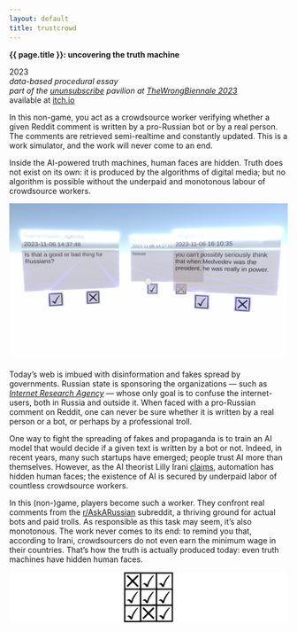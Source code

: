 ```yaml
---
layout: default
title: trustcrowd
---
```


**{{ page.title }}: uncovering the truth machine**

2023\
_data-based procedural essay_\
_part of the [ununsubscribe](continue_the_phrase.md) pavilion at [TheWrongBiennale 2023](https://thewrong.org/)_\
available at [itch.io](https://netkachev.itch.io/trustcrowd)

In this non-game, you act as a crowdsource worker verifying whether a given Reddit comment is written by a pro-Russian bot or by a real person. The comments are retrieved semi-realtime and constantly updated. This is a work simulator, and the work will never come to an end.

Inside the AI-powered truth machines, human faces are hidden. Truth does not exist on its own: it is produced by the algorithms of digital media; but no algorithm is possible without the underpaid and monotonous labour of crowdsource workers.

![scr-1](trustcrowd_scr_16x9.png)

Today’s web is imbued with disinformation and fakes spread by governments. Russian state is sponsoring the organizations — such as _[Internet Research Agency](https://edition.cnn.com/2023/02/14/europe/russia-yevgeny-prigozhin-internet-research-agency-intl/index.html)_ — whose only goal is to confuse the internet-users, both in Russia and outside it. When faced with a pro-Russian comment on Reddit, one can never be sure whether it is written by a real person or a bot, or perhaps by a professional troll. 

One way to fight the spreading of fakes and propaganda is to train an AI model that would decide if a given text is written by a bot or not. Indeed, in recent years, many such startups have emerged; people trust AI more than themselves. However, as the AI theorist Lilly Irani [claims](https://dl.acm.org/doi/10.1145/3014390), automation has hidden human faces; the existence of AI is secured by underpaid labor of countless crowdsource workers. 

In this (non-)game, players become such a worker. They confront real comments from the [r/AskARussian](https://www.reddit.com/r/AskARussian/) subreddit, a thriving ground for actual bots and paid trolls. As responsible as this task may seem, it’s also monotonous. The work never comes to its end: to remind you that, according to Irani, crowdsourcers do not even earn the minimum wage in their countries. That’s how the truth is actually produced today: even truth machines have hidden human faces.

![logo-1](logo_bw_smal_scaled_v4.png)
